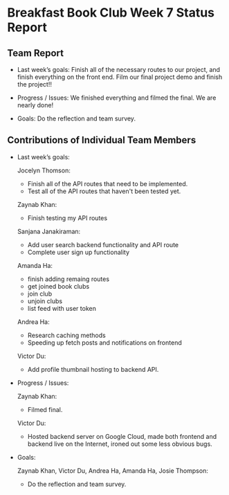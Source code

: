 # Breakfast Book Club Week 7 Status Report
## Team Report
- Last week’s goals: Finish all of the necessary routes to our project, and finish everything on the front end. Film our final project demo and finish the project!!

- Progress / Issues: We finished everything and filmed the final. We are nearly done!

- Goals: Do the reflection and team survey.

## Contributions of Individual Team Members
- Last week’s goals:

  Jocelyn Thomson:
    - Finish all of the API routes that need to be implemented.
    - Test all of the API routes that haven't been tested yet.

  Zaynab Khan:
    - Finish testing my API routes

  Sanjana Janakiraman:
    - Add user search backend functionality and API route
    - Complete user sign up functionality

  Amanda Ha:
    - finish adding remaing routes
    - get joined book clubs
    - join club
    - unjoin clubs
    - list feed with user token

  Andrea Ha:
    - Research caching methods
    - Speeding up fetch posts and notifications on frontend

  Victor Du:
    - Add profile thumbnail hosting to backend API.


- Progress / Issues:

  Zaynab Khan:
  - Filmed final.

  Victor Du:
  - Hosted backend server on Google Cloud, made both frontend and backend live on the Internet, ironed out some less obvious bugs.

- Goals:

  Zaynab Khan, Victor Du, Andrea Ha, Amanda Ha, Josie Thompson:
  - Do the reflection and team survey.

